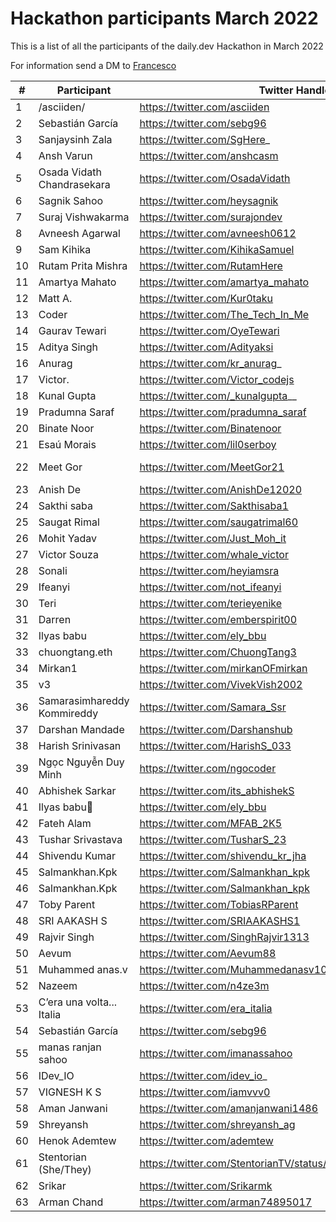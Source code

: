 # Hackathon participants March 2022

This is a list of all the participants of the daily.dev Hackathon in March 2022

For information send a DM to [Francesco](https://twitter.com/intent/follow?screen_name=FrancescoCiull4)

|#| Participant           | Twitter Handle | GitHub Handle
|-| ------------- | ------------- | ------------- |
|1|/asciiden/    |https://twitter.com/asciiden|https://github.com/asciiden|
|2|Sebastián García|https://twitter.com/sebg96|
|3|Sanjaysinh Zala|https://twitter.com/SgHere_|
|4|Ansh Varun|https://twitter.com/anshcasm|
|5|Osada Vidath Chandrasekara|https://twitter.com/OsadaVidath|
|6|Sagnik Sahoo|https://twitter.com/heysagnik|https://github.com/heysagnik|
|7|Suraj Vishwakarma|https://twitter.com/surajondev|
|8|Avneesh Agarwal|https://twitter.com/avneesh0612|https://github.com/avneesh0612
|9|Sam Kihika|https://twitter.com/KihikaSamuel|
|10|Rutam Prita Mishra|https://twitter.com/RutamHere|
|11|Amartya Mahato|https://twitter.com/amartya_mahato|
|12|Matt A.|https://twitter.com/Kur0taku|
|13|Coder|https://twitter.com/The_Tech_In_Me|
|14|Gaurav Tewari|https://twitter.com/OyeTewari|https://github.com/tewarig
|15|Aditya Singh|https://twitter.com/Adityaksi|
|16|Anurag|https://twitter.com/kr_anurag_|https://github.com/kr-anurag|
|17|Victor.|https://twitter.com/Victor_codejs|
|18|Kunal Gupta| https://twitter.com/_kunalgupta__|https://github.com/kunal22-gupta
|19|Pradumna Saraf|https://twitter.com/pradumna_saraf|https://github.com/Pradumnasaraf
|20|Binate Noor|https://twitter.com/Binatenoor|
|21|Esaú Morais|https://twitter.com/lil0serboy|https://github.com/esau-morais
|22|Meet Gor|https://twitter.com/MeetGor21|https://github.com/Mr-Destructive|
|23|Anish De|https://twitter.com/AnishDe12020|https://github.com/AnishDe12020|
|24|Sakthi saba |https://twitter.com/Sakthisaba1|
|25|Saugat Rimal|https://twitter.com/saugatrimal60|https://github.com/saugat-rimal
|26|Mohit Yadav|https://twitter.com/Just_Moh_it|https://github.com/Just-Moh-it
|27|Victor Souza|https://twitter.com/whale_victor|https://github.com/victor0x16|
|28|Sonali|https://twitter.com/heyiamsra|
|29|Ifeanyi|https://twitter.com/not_ifeanyi|
|30|Teri|https://twitter.com/terieyenike|
|31|Darren|https://twitter.com/emberspirit00|
|32|Ilyas babu|https://twitter.com/ely_bbu|
|33|chuongtang.eth|https://twitter.com/ChuongTang3|
|34|Mirkan1|https://twitter.com/mirkanOFmirkan|
|35|v3|https://twitter.com/VivekVish2002|
|36|Samarasimhareddy Kommireddy|https://twitter.com/Samara_Ssr|
|37|Darshan Mandade|https://twitter.com/Darshanshub|
|38|Harish Srinivasan|https://twitter.com/HarishS_033|
|39|Ngọc Nguyễn Duy Minh|https://twitter.com/ngocoder|
|40|Abhishek Sarkar|https://twitter.com/its_abhishekS|
|41|Ilyas babu🌱|https://twitter.com/ely_bbu|
|42|Fateh Alam|https://twitter.com/MFAB_2K5|
|43|Tushar Srivastava|https://twitter.com/TusharS_23|
|44|Shivendu Kumar|https://twitter.com/shivendu_kr_jha|
|45|Salmankhan.Kpk|https://twitter.com/Salmankhan_kpk|
|46|Salmankhan.Kpk|https://twitter.com/Salmankhan_kpk|
|47|Toby Parent|https://twitter.com/TobiasRParent|
|48|SRI AAKASH S|https://twitter.com/SRIAAKASHS1|
|49|Rajvir Singh|https://twitter.com/SinghRajvir1313|
|50|Aevum|https://twitter.com/Aevum88|
|51|Muhammed anas.v|https://twitter.com/Muhammedanasv10|
|52|Nazeem|https://twitter.com/n4ze3m|
|53|C’era una volta... Italia|https://twitter.com/era_italia|
|54|Sebastián García|https://twitter.com/sebg96|
|55|manas ranjan sahoo|https://twitter.com/imanassahoo|
|56|IDev_IO|https://twitter.com/idev_io_|
|57|VIGNESH K S|https://twitter.com/iamvvv0|
|58|Aman Janwani|https://twitter.com/amanjanwani1486|
|59|Shreyansh|https://twitter.com/shreyansh_ag|
|60|Henok Ademtew|https://twitter.com/ademtew|
|61|Stentorian (She/They)|https://twitter.com/StentorianTV/status/1499797843384713223|
|62|Srikar|https://twitter.com/Srikarmk|
|63|Arman Chand|https://twitter.com/arman74895017|
